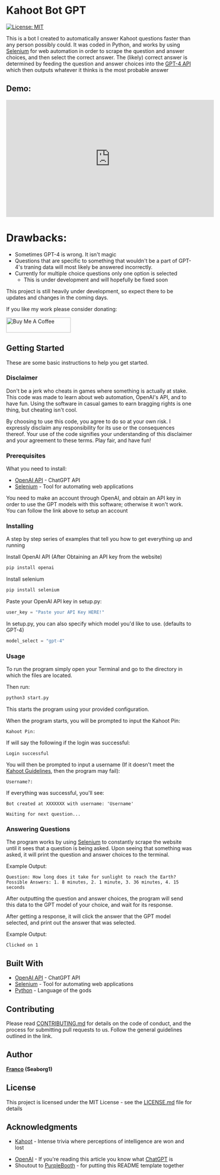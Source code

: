 # Kahoot Bot GPT

 [![License: MIT](https://img.shields.io/badge/License-MIT-yellow.svg)](https://opensource.org/licenses/MIT)

This is a bot I created to automatically answer Kahoot questions faster than any person possibly could. It was coded in Python, and works by using [Selenium](https://www.selenium.dev/) for web automation in order to scrape the question and answer choices, and then select the correct answer. The (likely) correct answer is determined by feeding the question and answer choices into the [GPT-4 API](https://openai.com/gpt-4) which then outputs whatever it thinks is the most probable answer

## Demo:

<iframe width="560" height="315" src="https://www.youtube-nocookie.com/embed/A3wYRQk4m9E?si=Swx_XEhpIIHhggbw" title="YouTube video player" frameborder="0" allow="accelerometer; autoplay; clipboard-write; encrypted-media; gyroscope; picture-in-picture; web-share" allowfullscreen></iframe>

# Drawbacks:

- Sometimes GPT-4 is wrong. It isn't magic
- Questions that are specific to something that wouldn't be a part of GPT-4's traning data will most likely be answered incorrectly. 
- Currently for multiple choice questions only one option is selected
	- This is under development and will hopefully be fixed soon

This project is still heavily under development, so expect there to be updates and changes in the coming days.

If you like my work please consider donating:

<a href="https://www.buymeacoffee.com/seaborg1" target="_blank"><img src="https://cdn.buymeacoffee.com/buttons/default-orange.png" alt="Buy Me A Coffee" height="41" width="174"></a>

## Getting Started

These are some basic instructions to help you get started.

### Disclaimer

Don't be a jerk who cheats in games where something is actually at stake. This code was made to learn about web automation, OpenAI's API, and to have fun. Using the software in casual games to earn bragging rights is one thing, but cheating isn't cool. 

By choosing to use this code, you agree to do so at your own risk. I expressly disclaim any responsibility for its use or the consequences thereof. Your use of the code signifies your understanding of this disclaimer and your agreement to these terms. Play fair, and have fun!

### Prerequisites

What you need to install:

* [OpenAI API](https://auth0.openai.com/u/signup/identifier?state=hKFo2SBDdGt4b2tMS2VHRzU4SXhNd1lZZHJxR0xsS0F5Wk53QqFur3VuaXZlcnNhbC1sb2dpbqN0aWTZIE56aWJ3cWJ1NEZLb05HSHdoMnpBZzk5SVAwcGs4b2ZJo2NpZNkgRFJpdnNubTJNdTQyVDNLT3BxZHR3QjNOWXZpSFl6d0Q) - ChatGPT API
* [Selenium](https://www.selenium.dev/) - Tool for automating web applications

You need to make an account through OpenAI, and obtain an API key in order to use the GPT models with this software; otherwise it won't work. You can follow the link above to setup an account

### Installing

A step by step series of examples that tell you how to get everything up and running

Install OpenAI API (After Obtaining an API key from the website)

```html
pip install openai
```

Install selenium

```html
pip install selenium
```

Paste your OpenAI API key in setup.py:

```python
user_key = "Paste your API Key HERE!"
```

In setup.py, you can also specify which model you'd like to use. (defaults to GPT-4)

```python
model_select = "gpt-4"
```

### Usage

To run the program simply open your Terminal and go to the directory in which the files are located.

Then run:

```html
python3 start.py
```

This starts the program using your provided configuration. 

When the program starts, you will be prompted to input the Kahoot Pin:

```
Kahoot Pin: 
```

If will say the following if the login was successful:

```
Login successful
```

You will then be prompted to input a username (If it doesn't meet the [Kahoot Guidelines](https://support.kahoot.com/hc/en-us/articles/115002201267-How-to-handle-inappropriate-nicknames), then the program may fail):

```
Username?: 
```

If everything was successful, you'll see:

```
Bot created at XXXXXXX with username: 'Username'

Waiting for next question...
```

### Answering Questions

The program works by using [Selenium](https://www.selenium.dev/) to constantly scrape the website until it sees that a question is being asked. Upon seeing that something was asked, it will print the question and answer choices to the terminal. 

Example Output:

```
Question: How long does it take for sunlight to reach the Earth?
Possible Answers: 1. 8 minutes, 2. 1 minute, 3. 36 minutes, 4. 15 seconds
```

After outputting the question and answer choices, the program will send this data to the GPT model of your choice, and wait for its response. 

After getting a response, it will click the answer that the GPT model selected, and print out the answer that was selected. 

Example Output:

```
Clicked on 1
```

## Built With

* [OpenAI API](https://auth0.openai.com/u/signup/identifier?state=hKFo2SBDdGt4b2tMS2VHRzU4SXhNd1lZZHJxR0xsS0F5Wk53QqFur3VuaXZlcnNhbC1sb2dpbqN0aWTZIE56aWJ3cWJ1NEZLb05HSHdoMnpBZzk5SVAwcGs4b2ZJo2NpZNkgRFJpdnNubTJNdTQyVDNLT3BxZHR3QjNOWXZpSFl6d0Q) - ChatGPT API
* [Selenium](https://www.selenium.dev/) - Tool for automating web applications
* [Python](https://www.python.org/) - Language of the gods

## Contributing

Please read [CONTRIBUTING.md](https://github.com/seaborg1/kahoot-bot-gpt/blob/main/CONTRIBUTING.md) for details on the code of conduct, and the process for submitting pull requests to us. Follow the general guidelines outlined in the link. 

## Author

**[Franco](https://franco-lopez.com/me) (Seaborg1)** 

## License

This project is licensed under the MIT License - see the [LICENSE.md](https://github.com/seaborg1/kahoot-bot-gpt/blob/main/LICENSE) file for details

## Acknowledgments

- [Kahoot](https://kahoot.com/) -  Intense trivia where perceptions of intelligence are won and lost
* [OpenAI](https://openai.com/) - If you're reading this article you know what [ChatGPT](https://chat.openai.com/) is
* Shoutout to [PurpleBooth](https://gist.github.com/PurpleBooth) - for putting this README template together
